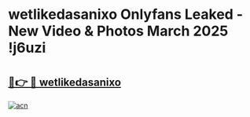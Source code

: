# wetlikedasanixo Onlyfans Leaked - New Video & Photos March 2025 !j6uzi

# <h2><a href="https://m56npr.iuczelnia.edu.pl?title=wetlikedasanixo&ref=j6uzi">🔗👉 🔴 wetlikedasanixo</a></h2>

[![acn](https://github.com/user-attachments/assets/0f9c940e-d8b0-45ae-aac7-cd30a18b3e1c)](https://m56npr.iuczelnia.edu.pl?title=wetlikedasanixo&ref=j6uzi)

